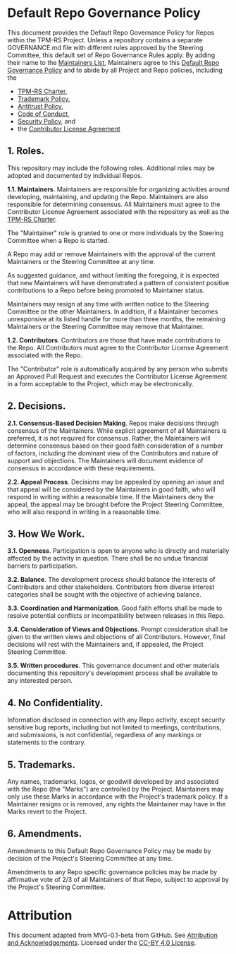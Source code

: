 #  Default Repo Governance Policy

This document provides the Default Repo Governance Policy for Repos within the
TPM-RS Project. Unless a repository contains a separate GOVERNANCE.md
file with different rules approved by the Steering Committee, this default set
of Repo Governance Rules apply.  By adding their name to the [Maintainers List],
Maintainers agree to this [Default Repo Governance Policy] and to
abide by all Project and Repo policies, including the

* [TPM-RS Charter],
* [Trademark Policy],
* [Antitrust Policy],
* [Code of Conduct],
* [Security Policy], and
* the [Contributor License Agreement]

## 1. Roles.

This repository may include the following roles. Additional roles may be adopted
and documented by individual Repos.

**1.1. Maintainers**. Maintainers are responsible for organizing activities
around developing, maintaining, and updating the Repo. Maintainers are also
responsible for determining consensus. All Maintainers must agree to the
Contributor License Agreement associated with the repository as well as the
[TPM-RS Charter].

The "Maintainer" role is granted to one or more individuals by the Steering
Committee when a Repo is started.

A Repo may add or remove Maintainers with the approval of the current
Maintainers or the Steering Committee at any time.

As suggested guidance, and without limiting the foregoing, it is expected that
new Maintainers will have demonstrated a pattern of consistent positive
contributions to a Repo before being promoted to Maintainer status.

Maintainers may resign at any time with written notice to the Steering Committee
or the other Maintainers.  In addition, if a Maintainer becomes unresponsive at
its listed handle for more than three months, the remaining Maintainers or the
Steering Committee may remove that Maintainer.

**1.2. Contributors**. Contributors are those that have made contributions to
the Repo.  All Contributors must agree to the Contributor License Agreement
associated with the Repo.

The "Contributor" role is automatically acquired by any person who submits an
Approved Pull Request and executes the Contributor License Agreement in a form
acceptable to the Project, which may be electronically.

## 2. Decisions.

**2.1. Consensus-Based Decision Making**. Repos make decisions through
consensus of the Maintainers. While explicit agreement of all Maintainers is
preferred, it is not required for consensus. Rather, the Maintainers will
determine consensus based on their good faith consideration of a number of
factors, including the dominant view of the Contributors and nature of support
and objections. The Maintainers will document evidence of consensus in
accordance with these requirements.

**2.2. Appeal Process**. Decisions may be appealed by opening an issue and that
appeal will be considered by the Maintainers in good faith, who will respond in
writing within a reasonable time. If the Maintainers deny the appeal, the appeal
may be brought before the Project Steering Committee, who will also respond
in writing in a reasonable time.

## 3. How We Work.

**3.1. Openness**. Participation is open to anyone who is directly and
materially affected by the activity in question. There shall be no undue
financial barriers to participation.

**3.2. Balance**. The development process should balance the interests of
Contributors and other stakeholders. Contributors from diverse interest
categories shall be sought with the objective of achieving balance.

**3.3. Coordination and Harmonization**. Good faith efforts shall be made to
resolve potential conflicts or incompatibility between releases in this Repo.

**3.4. Consideration of Views and Objections**. Prompt consideration shall be
given to the written views and objections of all Contributors.  However, final
decisions will rest with the Maintainers and, if appealed, the Project
Steering Committee.

**3.5. Written procedures**. This governance document and other materials
documenting this repository's development process shall be available to any
interested person.

## 4. No Confidentiality.

Information disclosed in connection with any Repo activity, except security
sensitive bug reports, including but not limited to meetings, contributions, and
submissions, is not confidential, regardless of any markings or statements to
the contrary.

## 5. Trademarks.

Any names, trademarks, logos, or goodwill developed by and associated with the
Repo (the "Marks") are controlled by the Project. Maintainers may only
use these Marks in accordance with the Project's trademark policy. If a
Maintainer resigns or is removed, any rights the Maintainer may have in the
Marks revert to the Project.

## 6. Amendments.

Amendments to this Default Repo Governance Policy may be made by decision of the
Project's Steering Committee at any time.

Amendments to any Repo specific governance policies may be made by affirmative
vote of 2/3 of all Maintainers of that Repo, subject to approval by the
Project's Steering Committee.

# Attribution

This document adapted from MVG-0.1-beta from GitHub.  See
[Attribution and Acknowledgements].
Licensed under the [CC-BY 4.0 License].


[Antitrust Policy]: ./ANTITRUST.md
[Attribution and Acknowledgements]: ../project-docs/ACKNOWLEDGEMENTS.md
[CC-BY 4.0 License]: https://creativecommons.org/licenses/by-sa/4.0/
[Code of Conduct]: ./CODE-OF-CONDUCT.md
[Contributor License Agreement]: ./CONTRIBUTOR-LICENSE-AGREEMENT.md
[Default Repo Governance Policy]: ./DEFAULT-REPOSITORY-GOVERNANCE.md
[Maintainers List]: ./MAINTAINERS.md
[Security Policy]: ./SECURITY.md
[TPM-RS Charter]: ./CHARTER.md
[Trademark Policy]: ./TRADEMARKS.md

